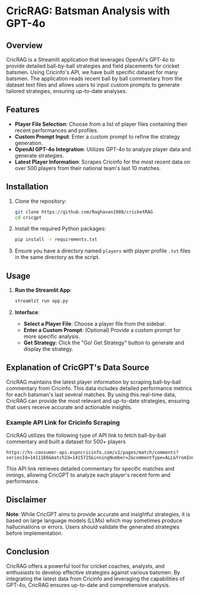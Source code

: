 # CricRAG: Batsman Analysis with GPT-4o

## Overview

CricRAG is a Streamlit application that leverages OpenAI's GPT-4o to provide detailed ball-by-ball strategies and field placements for cricket batsmen. Using Cricinfo's API, we have built specific dataset for many batsmen. The application reads recent ball by ball commentary from the dataset text files and allows users to input custom prompts to generate tailored strategies, ensuring up-to-date analyses.

## Features

- **Player File Selection**: Choose from a list of player files containing their recent performances and profiles.
- **Custom Prompt Input**: Enter a custom prompt to refine the strategy generation.
- **OpenAI GPT-4o Integration**: Utilizes GPT-4o to analyze player data and generate strategies.
- **Latest Player Information**: Scrapes Cricinfo for the most recent data on over 500 players from their national team's last 10 matches.

## Installation

1. Clone the repository:
   ```bash
   git clone https://github.com/Raghavan1988/cricketRAG
   cd cricgpt
   ```

2. Install the required Python packages:
   ```bash
   pip install -r requirements.txt
   ```

3. Ensure you have a directory named `players` with player profile `.txt` files in the same directory as the script.

## Usage

1. **Run the Streamlit App**:
   ```bash
   streamlit run app.py
   ```

2. **Interface**:
   - **Select a Player File**: Choose a player file from the sidebar.
   - **Enter a Custom Prompt**: (Optional) Provide a custom prompt for more specific analysis.
   - **Get Strategy**: Click the "Go! Get Strategy" button to generate and display the strategy.

## Explanation of CricGPT's Data Source

CricRAG maintains the latest player information by scraping ball-by-ball commentary from Cricinfo. This data includes detailed performance metrics for each batsman's last several matches. By using this real-time data, CricRAG can provide the most relevant and up-to-date strategies, ensuring that users receive accurate and actionable insights.

### Example API Link for Cricinfo Scraping

CricRAG utilizes the following type of API link to fetch ball-by-ball commentary and built a dataset for 500+ players
```
https://hs-consumer-api.espncricinfo.com/v1/pages/match/comments?seriesId=1411166&matchId=1415725&inningNumber=2&commentType=ALL&fromInningOver=1
```

This API link retrieves detailed commentary for specific matches and innings, allowing CricGPT to analyze each player's recent form and performance.

## Disclaimer

**Note**: While CricGPT aims to provide accurate and insightful strategies, it is based on large language models (LLMs) which may sometimes produce hallucinations or errors. Users should validate the generated strategies before implementation.

## Conclusion

CricRAG offers a powerful tool for cricket coaches, analysts, and enthusiasts to develop effective strategies against various batsmen. By integrating the latest data from Cricinfo and leveraging the capabilities of GPT-4o, CricRAG ensures up-to-date and comprehensive analysis.
